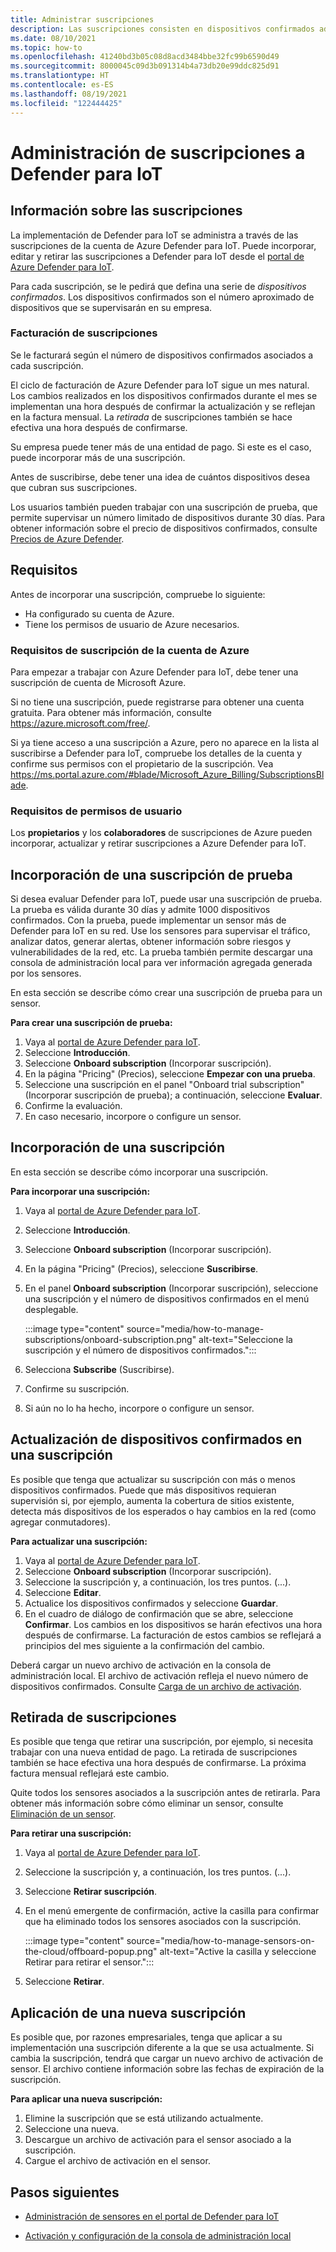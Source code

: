 ```yaml
---
title: Administrar suscripciones
description: Las suscripciones consisten en dispositivos confirmados administrados y se pueden incorporar o retirar según sea necesario.
ms.date: 08/10/2021
ms.topic: how-to
ms.openlocfilehash: 41240bd3b05c08d8acd3484bbe32fc99b6590d49
ms.sourcegitcommit: 8000045c09d3b091314b4a73db20e99ddc825d91
ms.translationtype: HT
ms.contentlocale: es-ES
ms.lasthandoff: 08/19/2021
ms.locfileid: "122444425"
---
```

# <a name="manage-defender-for-iot-subscriptions"></a>Administración de suscripciones a Defender para IoT

## <a name="about-subscriptions"></a>Información sobre las suscripciones

La implementación de Defender para IoT se administra a través de las suscripciones de la cuenta de Azure Defender para IoT.
Puede incorporar, editar y retirar las suscripciones a Defender para IoT desde el [portal de Azure Defender para IoT](https://ms.portal.azure.com/#blade/Microsoft_Azure_IoT_Defender/IoTDefenderDashboard/Getting_Started).

Para cada suscripción, se le pedirá que defina una serie de *dispositivos confirmados*. Los dispositivos confirmados son el número aproximado de dispositivos que se supervisarán en su empresa. 

### <a name="subscription-billing"></a>Facturación de suscripciones

Se le facturará según el número de dispositivos confirmados asociados a cada suscripción.

El ciclo de facturación de Azure Defender para IoT sigue un mes natural. Los cambios realizados en los dispositivos confirmados durante el mes se implementan una hora después de confirmar la actualización y se reflejan en la factura mensual. La *retirada* de suscripciones también se hace efectiva una hora después de confirmarse.

Su empresa puede tener más de una entidad de pago. Si este es el caso, puede incorporar más de una suscripción.

Antes de suscribirse, debe tener una idea de cuántos dispositivos desea que cubran sus suscripciones.

Los usuarios también pueden trabajar con una suscripción de prueba, que permite supervisar un número limitado de dispositivos durante 30 días.
Para obtener información sobre el precio de dispositivos confirmados, consulte [Precios de Azure Defender](https://azure.microsoft.com/pricing/details/azure-defender/).

## <a name="requirements"></a>Requisitos

Antes de incorporar una suscripción, compruebe lo siguiente:

- Ha configurado su cuenta de Azure.
- Tiene los permisos de usuario de Azure necesarios.

### <a name="azure-account-subscription-requirements"></a>Requisitos de suscripción de la cuenta de Azure

Para empezar a trabajar con Azure Defender para IoT, debe tener una suscripción de cuenta de Microsoft Azure.

Si no tiene una suscripción, puede registrarse para obtener una cuenta gratuita. Para obtener más información, consulte https://azure.microsoft.com/free/.

Si ya tiene acceso a una suscripción a Azure, pero no aparece en la lista al suscribirse a Defender para IoT, compruebe los detalles de la cuenta y confirme sus permisos con el propietario de la suscripción. Vea https://ms.portal.azure.com/#blade/Microsoft_Azure_Billing/SubscriptionsBlade.

### <a name="user-permission-requirements"></a>Requisitos de permisos de usuario

Los **propietarios** y los **colaboradores** de suscripciones de Azure pueden incorporar, actualizar y retirar suscripciones a Azure Defender para IoT.

## <a name="onboard-a-trial-subscription"></a>Incorporación de una suscripción de prueba

Si desea evaluar Defender para IoT, puede usar una suscripción de prueba. La prueba es válida durante 30 días y admite 1000 dispositivos confirmados. Con la prueba, puede implementar un sensor más de Defender para IoT en su red. Use los sensores para supervisar el tráfico, analizar datos, generar alertas, obtener información sobre riesgos y vulnerabilidades de la red, etc. La prueba también permite descargar una consola de administración local para ver información agregada generada por los sensores.

En esta sección se describe cómo crear una suscripción de prueba para un sensor.

**Para crear una suscripción de prueba:**

1. Vaya al [portal de Azure Defender para IoT](https://ms.portal.azure.com/#blade/Microsoft_Azure_IoT_Defender/IoTDefenderDashboard/Getting_Started).
1. Seleccione **Introducción**.
1. Seleccione **Onboard subscription** (Incorporar suscripción).
1. En la página "Pricing" (Precios), seleccione **Empezar con una prueba**.
1. Seleccione una suscripción en el panel "Onboard trial subscription" (Incorporar suscripción de prueba); a continuación, seleccione **Evaluar**.
1. Confirme la evaluación.
1. En caso necesario, incorpore o configure un sensor.

## <a name="onboard-a-subscription"></a>Incorporación de una suscripción

En esta sección se describe cómo incorporar una suscripción.

**Para incorporar una suscripción:**

1. Vaya al [portal de Azure Defender para IoT](https://ms.portal.azure.com/#blade/Microsoft_Azure_IoT_Defender/IoTDefenderDashboard/Getting_Started).
1. Seleccione **Introducción**.
1. Seleccione **Onboard subscription** (Incorporar suscripción).
1. En la página "Pricing" (Precios), seleccione **Suscribirse**.
1. En el panel **Onboard subscription** (Incorporar suscripción), seleccione una suscripción y el número de dispositivos confirmados en el menú desplegable.

   :::image type="content" source="media/how-to-manage-subscriptions/onboard-subscription.png" alt-text="Seleccione la suscripción y el número de dispositivos confirmados.":::

1. Selecciona **Subscribe** (Suscribirse).
1. Confirme su suscripción.
1. Si aún no lo ha hecho, incorpore o configure un sensor.

## <a name="update-committed-devices-in-a-subscription"></a>Actualización de dispositivos confirmados en una suscripción

Es posible que tenga que actualizar su suscripción con más o menos dispositivos confirmados. Puede que más dispositivos requieran supervisión si, por ejemplo, aumenta la cobertura de sitios existente, detecta más dispositivos de los esperados o hay cambios en la red (como agregar conmutadores).

**Para actualizar una suscripción:**
1. Vaya al [portal de Azure Defender para IoT](https://ms.portal.azure.com/#blade/Microsoft_Azure_IoT_Defender/IoTDefenderDashboard/Getting_Started).
1. Seleccione **Onboard subscription** (Incorporar suscripción).
1. Seleccione la suscripción y, a continuación, los tres puntos. (...).
1. Seleccione **Editar**.
1. Actualice los dispositivos confirmados y seleccione **Guardar**.
2. En el cuadro de diálogo de confirmación que se abre, seleccione **Confirmar**.
Los cambios en los dispositivos se harán efectivos una hora después de confirmarse. La facturación de estos cambios se reflejará a principios del mes siguiente a la confirmación del cambio.

Deberá cargar un nuevo archivo de activación en la consola de administración local. El archivo de activación refleja el nuevo número de dispositivos confirmados. Consulte [Carga de un archivo de activación](how-to-manage-the-on-premises-management-console.md#upload-an-activation-file).
## <a name="offboard-a-subscription"></a>Retirada de suscripciones

Es posible que tenga que retirar una suscripción, por ejemplo, si necesita trabajar con una nueva entidad de pago. La retirada de suscripciones también se hace efectiva una hora después de confirmarse.
La próxima factura mensual reflejará este cambio.

Quite todos los sensores asociados a la suscripción antes de retirarla. Para obtener más información sobre cómo eliminar un sensor, consulte [Eliminación de un sensor](how-to-manage-sensors-on-the-cloud.md#delete-a-sensor).

**Para retirar una suscripción:**

1. Vaya al [portal de Azure Defender para IoT](https://ms.portal.azure.com/#blade/Microsoft_Azure_IoT_Defender/IoTDefenderDashboard/Getting_Started).
1. Seleccione la suscripción y, a continuación, los tres puntos. (...).

1. Seleccione **Retirar suscripción**.

1. En el menú emergente de confirmación, active la casilla para confirmar que ha eliminado todos los sensores asociados con la suscripción.

    :::image type="content" source="media/how-to-manage-sensors-on-the-cloud/offboard-popup.png" alt-text="Active la casilla y seleccione Retirar para retirar el sensor.":::

1. Seleccione **Retirar**.

## <a name="apply-a-new-subscription"></a>Aplicación de una nueva suscripción

Es posible que, por razones empresariales, tenga que aplicar a su implementación una suscripción diferente a la que se usa actualmente. Si cambia la suscripción, tendrá que cargar un nuevo archivo de activación de sensor. El archivo contiene información sobre las fechas de expiración de la suscripción.

**Para aplicar una nueva suscripción:**

1. Elimine la suscripción que se está utilizando actualmente.
1. Seleccione una nueva.
1. Descargue un archivo de activación para el sensor asociado a la suscripción.
1. Cargue el archivo de activación en el sensor.

## <a name="next-steps"></a>Pasos siguientes

- [Administración de sensores en el portal de Defender para IoT](how-to-manage-sensors-on-the-cloud.md)

- [Activación y configuración de la consola de administración local](how-to-activate-and-set-up-your-on-premises-management-console.md)
